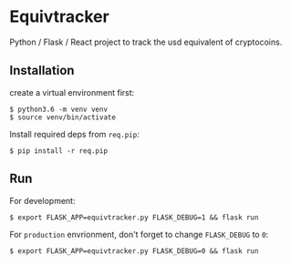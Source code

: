 # Equivtracker
Python / Flask / React project to track the usd equivalent of cryptocoins.

## Installation

create a virtual environment first:

    $ python3.6 -m venv venv
    $ source venv/bin/activate

Install required deps from `req.pip`:

    $ pip install -r req.pip


## Run
For development:

    $ export FLASK_APP=equivtracker.py FLASK_DEBUG=1 && flask run

For `production` envrionment, don't forget to change `FLASK_DEBUG` to `0`:

    $ export FLASK_APP=equivtracker.py FLASK_DEBUG=0 && flask run

